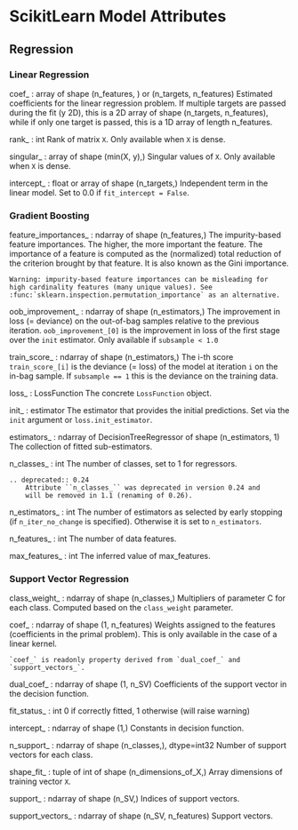 # ScikitLearn Model Attributes

## Regression

### Linear Regression

coef_ : array of shape (n_features, ) or (n_targets, n_features)
    Estimated coefficients for the linear regression problem.
    If multiple targets are passed during the fit (y 2D), this
    is a 2D array of shape (n_targets, n_features), while if only
    one target is passed, this is a 1D array of length n_features.

rank_ : int
    Rank of matrix `X`. Only available when `X` is dense.

singular_ : array of shape (min(X, y),)
    Singular values of `X`. Only available when `X` is dense.

intercept_ : float or array of shape (n_targets,)
    Independent term in the linear model. Set to 0.0 if
    `fit_intercept = False`.


### Gradient Boosting

feature_importances_ : ndarray of shape (n_features,)
    The impurity-based feature importances.
    The higher, the more important the feature.
    The importance of a feature is computed as the (normalized)
    total reduction of the criterion brought by that feature.  It is also
    known as the Gini importance.

    Warning: impurity-based feature importances can be misleading for
    high cardinality features (many unique values). See
    :func:`sklearn.inspection.permutation_importance` as an alternative.

oob_improvement_ : ndarray of shape (n_estimators,)
    The improvement in loss (= deviance) on the out-of-bag samples
    relative to the previous iteration.
    ``oob_improvement_[0]`` is the improvement in
    loss of the first stage over the ``init`` estimator.
    Only available if ``subsample < 1.0``

train_score_ : ndarray of shape (n_estimators,)
    The i-th score ``train_score_[i]`` is the deviance (= loss) of the
    model at iteration ``i`` on the in-bag sample.
    If ``subsample == 1`` this is the deviance on the training data.

loss_ : LossFunction
    The concrete ``LossFunction`` object.

init_ : estimator
    The estimator that provides the initial predictions.
    Set via the ``init`` argument or ``loss.init_estimator``.

estimators_ : ndarray of DecisionTreeRegressor of shape (n_estimators, 1)
    The collection of fitted sub-estimators.

n_classes_ : int
    The number of classes, set to 1 for regressors.

    .. deprecated:: 0.24
        Attribute ``n_classes_`` was deprecated in version 0.24 and
        will be removed in 1.1 (renaming of 0.26).

n_estimators_ : int
    The number of estimators as selected by early stopping (if
    ``n_iter_no_change`` is specified). Otherwise it is set to
    ``n_estimators``.

n_features_ : int
    The number of data features.

max_features_ : int
    The inferred value of max_features.


### Support Vector Regression

class_weight_ : ndarray of shape (n_classes,)
    Multipliers of parameter C for each class.
    Computed based on the ``class_weight`` parameter.

coef_ : ndarray of shape (1, n_features)
    Weights assigned to the features (coefficients in the primal
    problem). This is only available in the case of a linear kernel.

    `coef_` is readonly property derived from `dual_coef_` and
    `support_vectors_`.

dual_coef_ : ndarray of shape (1, n_SV)
    Coefficients of the support vector in the decision function.

fit_status_ : int
    0 if correctly fitted, 1 otherwise (will raise warning)

intercept_ : ndarray of shape (1,)
    Constants in decision function.

n_support_ : ndarray of shape (n_classes,), dtype=int32
    Number of support vectors for each class.

shape_fit_ : tuple of int of shape (n_dimensions_of_X,)
    Array dimensions of training vector ``X``.

support_ : ndarray of shape (n_SV,)
    Indices of support vectors.

support_vectors_ : ndarray of shape (n_SV, n_features)
    Support vectors.